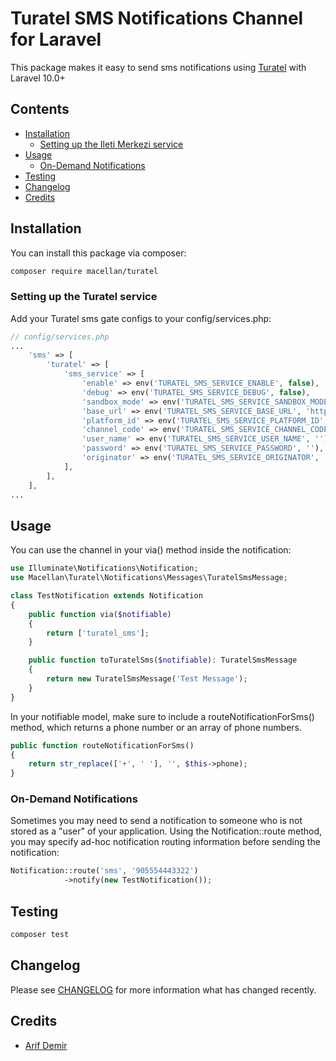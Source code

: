# Turatel SMS Notifications Channel for Laravel

This package makes it easy to send sms notifications using [Turatel](https://www.turatel.com/) with Laravel 10.0+

## Contents

- [Installation](#installation)
    - [Setting up the Ileti Merkezi service](#setting-up-the-Ileti-Merkezi-service)
- [Usage](#usage)
    - [ On-Demand Notifications](#on-demand-notifications)
- [Testing](#testing)
- [Changelog](#changelog)
- [Credits](#credits)

## Installation

You can install this package via composer:

``` bash
composer require macellan/turatel
```


### Setting up the Turatel service

Add your Turatel sms gate configs to your config/services.php:

```php
// config/services.php
...
    'sms' => [
        'turatel' => [
            'sms_service' => [
                'enable' => env('TURATEL_SMS_SERVICE_ENABLE', false),
                'debug' => env('TURATEL_SMS_SERVICE_DEBUG', false),
                'sandbox_mode' => env('TURATEL_SMS_SERVICE_SANDBOX_MODE', false),
                'base_url' => env('TURATEL_SMS_SERVICE_BASE_URL', 'https://processor.smsorigin.com/xml/process.aspx'),
                'platform_id' => env('TURATEL_SMS_SERVICE_PLATFORM_ID', 0),
                'channel_code' => env('TURATEL_SMS_SERVICE_CHANNEL_CODE', 0),
                'user_name' => env('TURATEL_SMS_SERVICE_USER_NAME', ''),
                'password' => env('TURATEL_SMS_SERVICE_PASSWORD', ''),
                'originator' => env('TURATEL_SMS_SERVICE_ORIGINATOR', ''),
            ],
        ],
    ],
...
```


## Usage

You can use the channel in your via() method inside the notification:

```php
use Illuminate\Notifications\Notification;
use Macellan\Turatel\Notifications\Messages\TuratelSmsMessage;

class TestNotification extends Notification
{
    public function via($notifiable)
    {
        return ['turatel_sms'];
    }

    public function toTuratelSms($notifiable): TuratelSmsMessage
    {
        return new TuratelSmsMessage('Test Message');
    }
}
```

In your notifiable model, make sure to include a routeNotificationForSms() method, which returns a phone number or an array of phone numbers.

```php
public function routeNotificationForSms()
{
    return str_replace(['+', ' '], '', $this->phone);
}
```


### On-Demand Notifications

Sometimes you may need to send a notification to someone who is not stored as a "user" of your application. Using the Notification::route method, you may specify ad-hoc notification routing information before sending the notification:

```php
Notification::route('sms', '905554443322')  
            ->notify(new TestNotification());
```
## Testing

``` bash
composer test
```

## Changelog

Please see [CHANGELOG](CHANGELOG.md) for more information what has changed recently.

## Credits

- [Arif Demir](https://github.com/epicentre)
